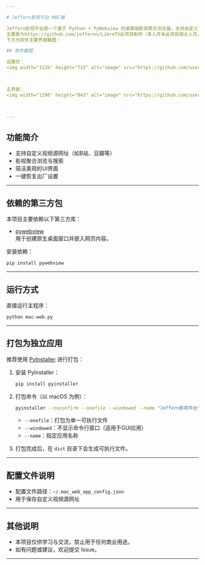 ```yaml
---

# Jeffern影视平台 MAC端

Jeffern影视平台是一个基于 Python + PyWebview 的桌面端影视聚合浏览器，支持自定义视频源，界面美观，操作简单。  
主要是为https://github.com/jeffernn/LibreTV此项目制作（本人并未此项目相关人员，此软件编写的目的仅为方便本人使用）
下方为软件主要界面截图：

## 软件截图

设置页：
<img width="1126" height="715" alt="image" src="https://github.com/user-attachments/assets/c240d0b2-ec7e-40b4-b8b2-9bd0a0044f17" />



主界面：
<img width="1296" height="843" alt="image" src="https://github.com/user-attachments/assets/077ee0eb-0b43-4252-ad54-802d8642b07f" />



---
```


## 功能简介

- 支持自定义视频源网址（如B站、豆瓣等）
- 影视聚合浏览与搜索
- 简洁美观的UI界面
- 一键恢复出厂设置

---

## 依赖的第三方包

本项目主要依赖以下第三方库：

- [pywebview](https://github.com/r0x0r/pywebview)  
  用于创建原生桌面窗口并嵌入网页内容。

安装依赖：

```bash
pip install pywebview
```

---

## 运行方式

直接运行主程序：

```bash
python mac-web.py
```

---

## 打包为独立应用

推荐使用 [PyInstaller](https://www.pyinstaller.org/) 进行打包：

1. 安装 PyInstaller：

   ```bash
   pip install pyinstaller
   ```

2. 打包命令（以 macOS 为例）：

   ```bash
   pyinstaller --noconfirm --onefile --windowed --name "Jeffern影视平台" mac-web.py
   ```

   - `--onefile`：打包为单一可执行文件
   - `--windowed`：不显示命令行窗口（适用于GUI应用）
   - `--name`：指定应用名称

3. 打包完成后，在 `dist` 目录下会生成可执行文件。

---

## 配置文件说明

- 配置文件路径：`~/.mac_web_app_config.json`
- 用于保存自定义视频源网址

---

## 其他说明

- 本项目仅供学习与交流，禁止用于任何商业用途。
- 如有问题或建议，欢迎提交 Issue。

---
